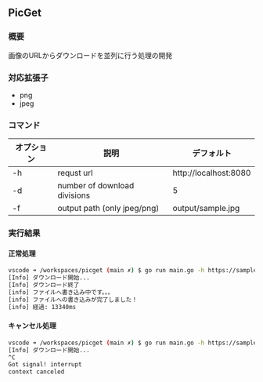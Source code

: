 ## PicGet

### 概要

画像のURLからダウンロードを並列に行う処理の開発

### 対応拡張子

- png
- jpeg

### コマンド

| オプション | 説明                         | デフォルト            | 
| ---------- | ---------------------------- | --------------------- | 
| -h         | requst url                   | http://localhost:8080 | 
| -d         | number of download divisions | 5                     | 
| -f         | output path (only jpeg/png)  | output/sample.jpg     | 

### 実行結果

#### 正常処理

```bash
vscode ➜ /workspaces/picget (main ✗) $ go run main.go -h https://sample-img.lb-product.com/wp-content/themes/hitchcock/images/100MB.png
[Info] ダウンロード開始...
[Info] ダウンロード終了
[info] ファイルへ書き込み中です。。。
[info] ファイルへの書き込みが完了しました！
[info] 経過: 13340ms
```

#### キャンセル処理

```bash
vscode ➜ /workspaces/picget (main ✗) $ go run main.go -h https://sample-img.lb-product.com/wp-content/themes/hitchcock/images/100MB.png
[Info] ダウンロード開始...
^C
Got signal! interrupt
context canceled
```
